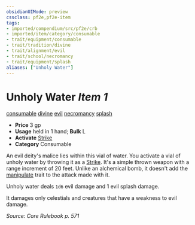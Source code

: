 ```yaml
---
obsidianUIMode: preview
cssclass: pf2e,pf2e-item
tags:
- imported/compendium/src/pf2e/crb
- imported/item/category/consumable
- trait/equipment/consumable
- trait/tradition/divine
- trait/alignment/evil
- trait/school/necromancy
- trait/equipment/splash
aliases: ["Unholy Water"]
---
```

# Unholy Water *Item 1*  
[consumable](consumable.md)  [divine](divine.md)  [evil](evil.md)  [necromancy](necromancy.md)  [splash](splash.md)  

- **Price** 3 gp
- **Usage** held in 1 hand; **Bulk** L
- **Activate** [Strike](strike.md)
- **Category** Consumable

An evil deity's malice lies within this vial of water. You activate a vial of unholy water by throwing it as a [Strike](strike.md). It's a simple thrown weapon with a range increment of 20 feet. Unlike an alchemical bomb, it doesn't add the [manipulate](manipulate.md) trait to the attack made with it.

Unholy water deals `1d6` evil damage and 1 evil splash damage.

It damages only celestials and creatures that have a weakness to evil damage.

*Source: Core Rulebook p. 571*